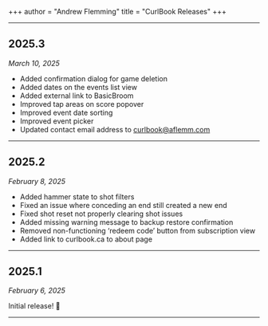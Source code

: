 +++
author = "Andrew Flemming"
title = "CurlBook Releases"
+++

---
## 2025.3
*March 10, 2025*
- Added confirmation dialog for game deletion
- Added dates on the events list view
- Added external link to BasicBroom
- Improved tap areas on score popover
- Improved event date sorting
- Improved event picker
- Updated contact email address to curlbook@aflemm.com

---

## 2025.2
*February 8, 2025*

- Added hammer state to shot filters
- Fixed an issue where conceding an end still created a new end
- Fixed shot reset not properly clearing shot issues
- Added missing warning message to backup restore confirmation
- Removed non-functioning ‘redeem code’ button from subscription view
- Added link to curlbook.ca to about page

---

## 2025.1
*February 6, 2025*

Initial release! 🥳

---


